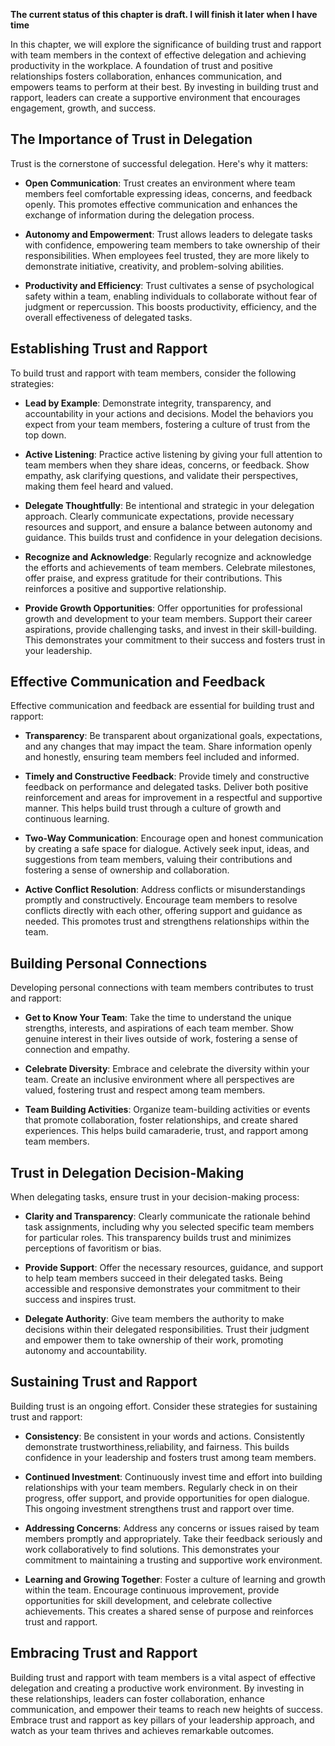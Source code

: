 **The current status of this chapter is draft. I will finish it later when I have time**

In this chapter, we will explore the significance of building trust and rapport with team members in the context of effective delegation and achieving productivity in the workplace. A foundation of trust and positive relationships fosters collaboration, enhances communication, and empowers teams to perform at their best. By investing in building trust and rapport, leaders can create a supportive environment that encourages engagement, growth, and success.

The Importance of Trust in Delegation
-------------------------------------

Trust is the cornerstone of successful delegation. Here's why it matters:

* **Open Communication**: Trust creates an environment where team members feel comfortable expressing ideas, concerns, and feedback openly. This promotes effective communication and enhances the exchange of information during the delegation process.

* **Autonomy and Empowerment**: Trust allows leaders to delegate tasks with confidence, empowering team members to take ownership of their responsibilities. When employees feel trusted, they are more likely to demonstrate initiative, creativity, and problem-solving abilities.

* **Productivity and Efficiency**: Trust cultivates a sense of psychological safety within a team, enabling individuals to collaborate without fear of judgment or repercussion. This boosts productivity, efficiency, and the overall effectiveness of delegated tasks.

Establishing Trust and Rapport
------------------------------

To build trust and rapport with team members, consider the following strategies:

* **Lead by Example**: Demonstrate integrity, transparency, and accountability in your actions and decisions. Model the behaviors you expect from your team members, fostering a culture of trust from the top down.

* **Active Listening**: Practice active listening by giving your full attention to team members when they share ideas, concerns, or feedback. Show empathy, ask clarifying questions, and validate their perspectives, making them feel heard and valued.

* **Delegate Thoughtfully**: Be intentional and strategic in your delegation approach. Clearly communicate expectations, provide necessary resources and support, and ensure a balance between autonomy and guidance. This builds trust and confidence in your delegation decisions.

* **Recognize and Acknowledge**: Regularly recognize and acknowledge the efforts and achievements of team members. Celebrate milestones, offer praise, and express gratitude for their contributions. This reinforces a positive and supportive relationship.

* **Provide Growth Opportunities**: Offer opportunities for professional growth and development to your team members. Support their career aspirations, provide challenging tasks, and invest in their skill-building. This demonstrates your commitment to their success and fosters trust in your leadership.

Effective Communication and Feedback
------------------------------------

Effective communication and feedback are essential for building trust and rapport:

* **Transparency**: Be transparent about organizational goals, expectations, and any changes that may impact the team. Share information openly and honestly, ensuring team members feel included and informed.

* **Timely and Constructive Feedback**: Provide timely and constructive feedback on performance and delegated tasks. Deliver both positive reinforcement and areas for improvement in a respectful and supportive manner. This helps build trust through a culture of growth and continuous learning.

* **Two-Way Communication**: Encourage open and honest communication by creating a safe space for dialogue. Actively seek input, ideas, and suggestions from team members, valuing their contributions and fostering a sense of ownership and collaboration.

* **Active Conflict Resolution**: Address conflicts or misunderstandings promptly and constructively. Encourage team members to resolve conflicts directly with each other, offering support and guidance as needed. This promotes trust and strengthens relationships within the team.

Building Personal Connections
-----------------------------

Developing personal connections with team members contributes to trust and rapport:

* **Get to Know Your Team**: Take the time to understand the unique strengths, interests, and aspirations of each team member. Show genuine interest in their lives outside of work, fostering a sense of connection and empathy.

* **Celebrate Diversity**: Embrace and celebrate the diversity within your team. Create an inclusive environment where all perspectives are valued, fostering trust and respect among team members.

* **Team Building Activities**: Organize team-building activities or events that promote collaboration, foster relationships, and create shared experiences. This helps build camaraderie, trust, and rapport among team members.

Trust in Delegation Decision-Making
-----------------------------------

When delegating tasks, ensure trust in your decision-making process:

* **Clarity and Transparency**: Clearly communicate the rationale behind task assignments, including why you selected specific team members for particular roles. This transparency builds trust and minimizes perceptions of favoritism or bias.

* **Provide Support**: Offer the necessary resources, guidance, and support to help team members succeed in their delegated tasks. Being accessible and responsive demonstrates your commitment to their success and inspires trust.

* **Delegate Authority**: Give team members the authority to make decisions within their delegated responsibilities. Trust their judgment and empower them to take ownership of their work, promoting autonomy and accountability.

Sustaining Trust and Rapport
----------------------------

Building trust is an ongoing effort. Consider these strategies for sustaining trust and rapport:

* **Consistency**: Be consistent in your words and actions. Consistently demonstrate trustworthiness,reliability, and fairness. This builds confidence in your leadership and fosters trust among team members.

* **Continued Investment**: Continuously invest time and effort into building relationships with your team members. Regularly check in on their progress, offer support, and provide opportunities for open dialogue. This ongoing investment strengthens trust and rapport over time.

* **Addressing Concerns**: Address any concerns or issues raised by team members promptly and appropriately. Take their feedback seriously and work collaboratively to find solutions. This demonstrates your commitment to maintaining a trusting and supportive work environment.

* **Learning and Growing Together**: Foster a culture of learning and growth within the team. Encourage continuous improvement, provide opportunities for skill development, and celebrate collective achievements. This creates a shared sense of purpose and reinforces trust and rapport.

Embracing Trust and Rapport
---------------------------

Building trust and rapport with team members is a vital aspect of effective delegation and creating a productive work environment. By investing in these relationships, leaders can foster collaboration, enhance communication, and empower their teams to reach new heights of success. Embrace trust and rapport as key pillars of your leadership approach, and watch as your team thrives and achieves remarkable outcomes.
